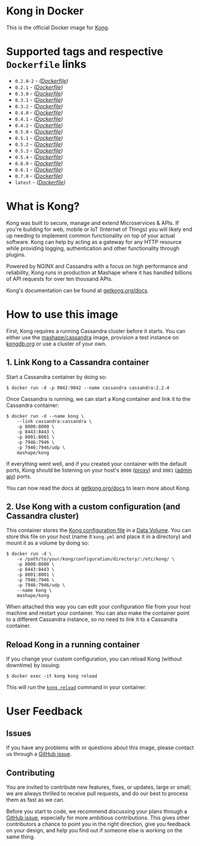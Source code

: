 # Kong in Docker

This is the official Docker image for [Kong][kong-site-url].

# Supported tags and respective `Dockerfile` links

- `0.2.0-2` - *([Dockerfile](https://github.com/Mashape/docker-kong/blob/0.2.0-2/Dockerfile))*
- `0.2.1` - *([Dockerfile](https://github.com/Mashape/docker-kong/blob/0.2.1/Dockerfile))*
- `0.3.0` - *([Dockerfile](https://github.com/Mashape/docker-kong/blob/0.3.0/Dockerfile))*
- `0.3.1` - *([Dockerfile](https://github.com/Mashape/docker-kong/blob/0.3.1/Dockerfile))*
- `0.3.2` - *([Dockerfile](https://github.com/Mashape/docker-kong/blob/0.3.2/Dockerfile))*
- `0.4.0` - *([Dockerfile](https://github.com/Mashape/docker-kong/blob/0.4.0/Dockerfile))*
- `0.4.1` - *([Dockerfile](https://github.com/Mashape/docker-kong/blob/0.4.1/Dockerfile))*
- `0.4.2` - *([Dockerfile](https://github.com/Mashape/docker-kong/blob/0.4.2/Dockerfile))*
- `0.5.0` - *([Dockerfile](https://github.com/Mashape/docker-kong/blob/0.5.0/Dockerfile))*
- `0.5.1` - *([Dockerfile](https://github.com/Mashape/docker-kong/blob/0.5.1/Dockerfile))*
- `0.5.2` - *([Dockerfile](https://github.com/Mashape/docker-kong/blob/0.5.2/Dockerfile))*
- `0.5.3` - *([Dockerfile](https://github.com/Mashape/docker-kong/blob/0.5.3/Dockerfile))*
- `0.5.4` - *([Dockerfile](https://github.com/Mashape/docker-kong/blob/0.5.4/Dockerfile))*
- `0.6.0` - *([Dockerfile](https://github.com/Mashape/docker-kong/blob/0.6.0/Dockerfile))*
- `0.6.1` - *([Dockerfile](https://github.com/Mashape/docker-kong/blob/0.6.1/Dockerfile))*
- `0.7.0` - *([Dockerfile](https://github.com/Mashape/docker-kong/blob/0.7.0/Dockerfile))*
- `latest` - *([Dockerfile](https://github.com/Mashape/docker-kong/blob/0.7.0/Dockerfile))*

# What is Kong?

Kong was built to secure, manage and extend Microservices & APIs. If you're building for web, mobile or IoT (Internet of Things) you will likely end up needing to implement common functionality on top of your actual software. Kong can help by acting as a gateway for any HTTP resource while providing logging, authentication and other functionality through plugins.

Powered by NGINX and Cassandra with a focus on high performance and reliability, Kong runs in production at Mashape where it has handled billions of API requests for over ten thousand APIs.

Kong's documentation can be found at [getkong.org/docs][kong-docs-url].

# How to use this image

First, Kong requires a running Cassandra cluster before it starts. You can either use the [mashape/cassandra](https://github.com/Mashape/docker-cassandra) image, provision a test instance on [kongdb.org](http://kongdb.org) or use a cluster of your own.

## 1. Link Kong to a Cassandra container

Start a Cassandra container by doing so:

```shell
$ docker run -d -p 9042:9042 --name cassandra cassandra:2.2.4
```

Once Cassandra is running, we can start a Kong container and link it to the Cassandra container:

```shell
$ docker run -d --name kong \
    --link cassandra:cassandra \
    -p 8000:8000 \
    -p 8443:8443 \
    -p 8001:8001 \
    -p 7946:7946 \
    -p 7946:7946/udp \
    mashape/kong
```

If everything went well, and if you created your container with the default ports, Kong should be listening on your host's `8000` ([proxy][kong-docs-proxy-port]) and `8001` ([admin api][kong-docs-admin-api-port]) ports.

You can now read the docs at [getkong.org/docs][kong-docs-url] to learn more about Kong.

## 2. Use Kong with a custom configuration (and Cassandra cluster)

This container stores the [Kong configuration file](http://getkong.org/docs/latest/configuration/) in a [Data Volume][docker-data-volume]. You can store this file on your host (name it `kong.yml` and place it in a directory) and mount it as a volume by doing so:

```shell
$ docker run -d \
    -v /path/to/your/kong/configuration/directory/:/etc/kong/ \
    -p 8000:8000 \
    -p 8443:8443 \
    -p 8001:8001 \
    -p 7946:7946 \
    -p 7946:7946/udp \
    --name kong \
    mashape/kong
```

When attached this way you can edit your configuration file from your host machine and restart your container. You can also make the container point to a different Cassandra instance, so no need to link it to a Cassandra container.

## Reload Kong in a running container

If you change your custom configuration, you can reload Kong (without downtime) by issuing:

```shell
$ docker exec -it kong kong reload
```

This will run the [`kong reload`][kong-docs-reload] command in your container.

# User Feedback

## Issues

If you have any problems with or questions about this image, please contact us through a [GitHub issue][github-new-issue].

## Contributing

You are invited to contribute new features, fixes, or updates, large or small; we are always thrilled to receive pull requests, and do our best to process them as fast as we can.

Before you start to code, we recommend discussing your plans through a [GitHub issue][github-new-issue], especially for more ambitious contributions. This gives other contributors a chance to point you in the right direction, give you feedback on your design, and help you find out if someone else is working on the same thing.

[kong-site-url]: http://getkong.org
[kong-docs-url]: http://getkong.org/docs
[kong-docs-proxy-port]: http://getkong.org/docs/latest/configuration/#proxy_port
[kong-docs-admin-api-port]: http://getkong.org/docs/latest/configuration/#admin_api_port
[kong-docs-reload]: http://getkong.org/docs/latest/cli/#reload

[github-new-issue]: https://github.com/Mashape/docker-kong/issues/new
[docker-data-volume]: https://docs.docker.com/userguide/dockervolumes/
